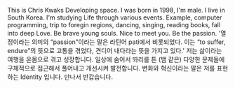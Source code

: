 This is Chris Kwaks Developing space. 
I was born in 1998, I'm male.
I live in South Korea.
I'm studying Life through various events. 
Example, computer programming, trip to foregin regions, dancing, singing, reading books, fall into deep Love. 
Be brave young souls. Nice to meet you. Be the passion.
'열정이라는 의미의 “passion”이라는 말은 라틴어 pati에서 비롯되었다. 이는 “to suffer, endure”의 뜻으로 고통을 겪었다, 견디어 내다라는 뜻을 가지고 있다.'
저는 삶이라는 여행을 온몸으로 겪고 성장합니다. 
일상에 숨어서 똬리를 튼 (뱀 같은) 다양한 문제들에 구체적으로 접근해서 풀어내고 개선시켜 발전합니다. 
변화와 혁신이라는 말은 저를 표현하는 Identity 입니다. 만나서 반갑습니다.

